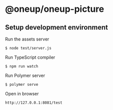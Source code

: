 # @oneup/oneup-picture

## Setup development environment

Run the assets server
```
$ node test/server.js
```
Run TypeScript compiler
```
$ npm run watch
```
Run Polymer server
```
$ polymer serve
```
Open in browser
```
http://127.0.0.1:8081/test
```
